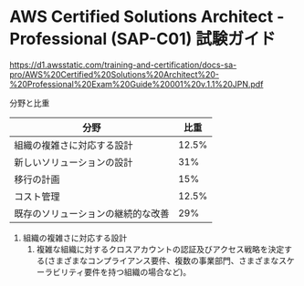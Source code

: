 # AWS Certified Solutions Architect - Professional (SAP-C01) 試験ガイド

https://d1.awsstatic.com/training-and-certification/docs-sa-pro/AWS%20Certified%20Solutions%20Architect%20-%20Professional%20Exam%20Guide%20001%20v.1.1%20JPN.pdf



分野と比重

| 分野 	| 比重 	|
|------------------------------------	|-------	|
| 組織の複雑さに対応する設計 	| 12.5% 	|
| 新しいソリューションの設計 	| 31% 	|
| 移行の計画 	| 15% 	|
| コスト管理 	| 12.5% 	|
| 既存のソリューションの継続的な改善 	| 29% 	|


1. 組織の複雑さに対応する設計
   1. 複雑な組織に対するクロスアカウントの認証及びアクセス戦略を決定する(さまざまなコンプライアンス要件、複数の事業部門、さまざまなスケーラビリティ要件を持つ組織の場合など)。
 
